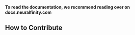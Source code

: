 **To read the documentation, we recommend reading over on docs.neuralfinity.com**

## How to Contribute 



